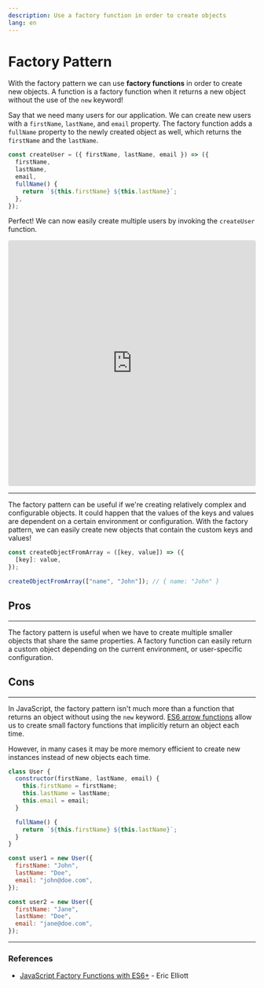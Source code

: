 ```yaml
---
description: Use a factory function in order to create objects
lang: en
---
```

# Factory Pattern

With the factory pattern we can use **factory functions** in order to
create new objects. A function is a factory function when it returns a new object without the use of the `new` keyword!

Say that we need many users for our application. We can create new users with a `firstName`, `lastName`, and `email` property. The factory function adds a `fullName` property to the newly created object as well, which returns the `firstName` and the `lastName`.

```js 
const createUser = ({ firstName, lastName, email }) => ({
  firstName,
  lastName,
  email,
  fullName() {
    return `${this.firstName} ${this.lastName}`;
  },
});
```

Perfect! We can now easily create multiple users by invoking the
`createUser` function.

<iframe src="https://codesandbox.io/embed/8s5cv?view=Editor+%2B+Preview"
     style="width:100%; height: 500px; border:0; border-radius: 4px; overflow:hidden;"
     title="factory-pattern-1"
     allow="accelerometer; ambient-light-sensor; camera; encrypted-media; geolocation; gyroscope; hid; microphone; midi; payment; usb; vr; xr-spatial-tracking"
     sandbox="allow-forms allow-modals allow-popups allow-presentation allow-same-origin allow-scripts"
   ></iframe>

------------------------------------------------------------------------

The factory pattern can be useful if we're creating relatively complex and configurable objects. It could happen that the values of the keys and values are dependent on a certain environment or configuration. With the factory pattern, we can easily create new objects that contain the custom keys and values!

```js
const createObjectFromArray = ([key, value]) => ({
  [key]: value,
});

createObjectFromArray(["name", "John"]); // { name: "John" }
```

## Pros
----

The factory pattern is useful when we have to create multiple smaller objects that share the same properties. A factory function can easily return a custom object depending on the current environment, or user-specific configuration.

## Cons
----
In JavaScript, the factory pattern isn't much more than a function that returns an object without using the `new` keyword. [ES6 arrow
functions](https://developer.mozilla.org/en-US/docs/Web/JavaScript/Guide/Functions#Arrow_functions) allow us to create small factory functions that implicitly return an object each time.

However, in many cases it may be more memory efficient to create new instances instead of new objects each time.

```js
class User {
  constructor(firstName, lastName, email) {
    this.firstName = firstName;
    this.lastName = lastName;
    this.email = email;
  }

  fullName() {
    return `${this.firstName} ${this.lastName}`;
  }
}

const user1 = new User({
  firstName: "John",
  lastName: "Doe",
  email: "john@doe.com",
});

const user2 = new User({
  firstName: "Jane",
  lastName: "Doe",
  email: "jane@doe.com",
});
```

------------------------------------------------------------------------


### References
- [JavaScript Factory Functions with ES6+](https://medium.com/javascript-scene/javascript-factory-functions-with-es6-4d224591a8b1) - Eric Elliott
